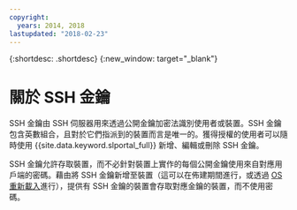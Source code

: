 ```yaml
---
copyright:
  years: 2014, 2018
lastupdated: "2018-02-23"
---
```


{:shortdesc: .shortdesc}
{:new_window: target="_blank"}

# 關於 SSH 金鑰 

SSH 金鑰由 SSH 伺服器用來透過公開金鑰加密法識別使用者或裝置。SSH 金鑰包含英數組合，且對於它們指派到的裝置而言是唯一的。獲得授權的使用者可以隨時使用 {{site.data.keyword.slportal_full}} 新增、編輯或刪除 SSH 金鑰。

SSH 金鑰允許存取裝置，而不必針對裝置上實作的每個公開金鑰使用來自對應用戶端的密碼。藉由將 SSH 金鑰新增至裝置（這可以在佈建期間進行，或透過 [OS 重新載入](../software/vsi_reload_os.html)進行），提供有 SSH 金鑰的裝置會存取對應金鑰的裝置，而不使用密碼。
